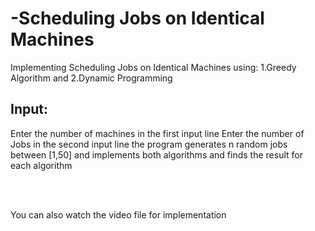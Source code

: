 # -Scheduling Jobs on Identical Machines
Implementing Scheduling Jobs on Identical Machines using: 1.Greedy Algorithm and 2.Dynamic Programming

## Input:
  Enter the number of machines in the first input line
  Enter the number of Jobs in the second input line
the program generates n random jobs between [1,50] and implements both algorithms and finds the result for each algorithm
  
<br />
<br /> 
  
You can also watch the video file for implementation
